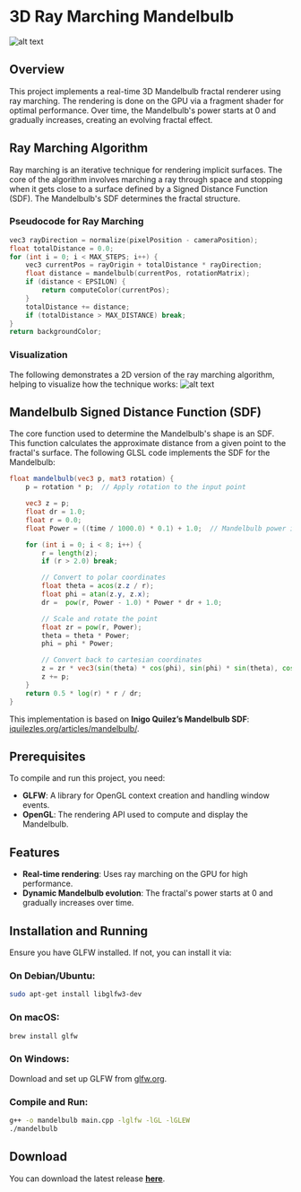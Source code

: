 # 3D Ray Marching Mandelbulb
![alt text](imgs/mandelbulb.gif)
## Overview


This project implements a real-time 3D Mandelbulb fractal renderer using ray marching. The rendering is done on the GPU via a fragment shader for optimal performance. Over time, the Mandelbulb's power starts at 0 and gradually increases, creating an evolving fractal effect.


## Ray Marching Algorithm

Ray marching is an iterative technique for rendering implicit surfaces. The core of the algorithm involves marching a ray through space and stopping when it gets close to a surface defined by a Signed Distance Function (SDF). The Mandelbulb's SDF determines the fractal structure.

### Pseudocode for Ray Marching
```cpp
vec3 rayDirection = normalize(pixelPosition - cameraPosition);
float totalDistance = 0.0;
for (int i = 0; i < MAX_STEPS; i++) {
    vec3 currentPos = rayOrigin + totalDistance * rayDirection;
    float distance = mandelbulb(currentPos, rotationMatrix);
    if (distance < EPSILON) {
        return computeColor(currentPos);
    }
    totalDistance += distance;
    if (totalDistance > MAX_DISTANCE) break;
}
return backgroundColor;
```

### Visualization

The following demonstrates a 2D version of the ray marching algorithm, helping to visualize how the technique works:
![alt text](imgs/raymarch.gif)



## Mandelbulb Signed Distance Function (SDF)

The core function used to determine the Mandelbulb's shape is an SDF. This function calculates the approximate distance from a given point to the fractal's surface. The following GLSL code implements the SDF for the Mandelbulb:

```glsl
float mandelbulb(vec3 p, mat3 rotation) {
    p = rotation * p;  // Apply rotation to the input point

    vec3 z = p;
    float dr = 1.0;
    float r = 0.0;
    float Power = ((time / 1000.0) * 0.1) + 1.0;  // Mandelbulb power increases over time

    for (int i = 0; i < 8; i++) {
        r = length(z);
        if (r > 2.0) break;

        // Convert to polar coordinates
        float theta = acos(z.z / r);
        float phi = atan(z.y, z.x);
        dr =  pow(r, Power - 1.0) * Power * dr + 1.0;

        // Scale and rotate the point
        float zr = pow(r, Power);
        theta = theta * Power;
        phi = phi * Power;

        // Convert back to cartesian coordinates
        z = zr * vec3(sin(theta) * cos(phi), sin(phi) * sin(theta), cos(theta));
        z += p;
    }
    return 0.5 * log(r) * r / dr;
}
```

This implementation is based on **Inigo Quilez’s Mandelbulb SDF**: [iquilezles.org/articles/mandelbulb/](https://iquilezles.org/articles/mandelbulb/).

## Prerequisites

To compile and run this project, you need:
- **GLFW**: A library for OpenGL context creation and handling window events.
- **OpenGL**: The rendering API used to compute and display the Mandelbulb.

## Features
- **Real-time rendering**: Uses ray marching on the GPU for high performance.
- **Dynamic Mandelbulb evolution**: The fractal's power starts at 0 and gradually increases over time.


## Installation and Running

Ensure you have GLFW installed. If not, you can install it via:

### On Debian/Ubuntu:
```sh
sudo apt-get install libglfw3-dev
```
### On macOS:
```sh
brew install glfw
```
### On Windows:
Download and set up GLFW from [glfw.org](https://www.glfw.org/).

### Compile and Run:
```sh
g++ -o mandelbulb main.cpp -lglfw -lGL -lGLEW
./mandelbulb
```
## Download  

You can download the latest release **[here](https://github.com/marchchris/3DRayMarching/releases/latest)**.  
